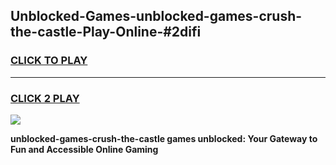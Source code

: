 
## Unblocked-Games-unblocked-games-crush-the-castle-Play-Online-#2difi
<h3>
<a href="https://premium.freeplayer.one?title=unblocked-games-crush-the-castle&ref=27F">CLICK TO PLAY</a></h3>
<hr>

<h3>
<a href="https://premium.freeplayer.one?title=unblocked-games-crush-the-castle&ref=27F">CLICK 2 PLAY</a>
  
</h3>

<a href="https://premium.freeplayer.one?title=unblocked-games-crush-the-castle&ref=27F"><img src="https://clearcache.store/games.png"></a>


**unblocked-games-crush-the-castle games unblocked: Your Gateway to Fun and Accessible Online Gaming**
